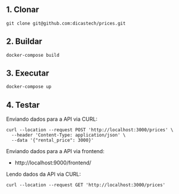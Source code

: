 ## 1. Clonar

```
git clone git@github.com:dicastech/prices.git
```

## 2. Buildar

```
docker-compose build
```

## 3. Executar

```
docker-compose up
```

## 4. Testar

Enviando dados para a API via CURL:

```
curl --location --request POST 'http://localhost:3000/prices' \
  --header 'Content-Type: application/json' \
  --data '{"rental_price": 3000}'
```

Enviando dados para a API via frontend:

- http://localhost:9000/frontend/

Lendo dados da API via CURL:

```
curl --location --request GET 'http://localhost:3000/prices'
```